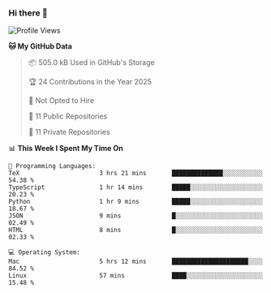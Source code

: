 ### Hi there 👋

<!--
**huayuan4396/huayuan4396** is a ✨ _special_ ✨ repository because its `README.md` (this file) appears on your GitHub profile.

Here are some ideas to get you started:

- 🔭 I’m currently working on ...
- 🌱 I’m currently learning ...
- 👯 I’m looking to collaborate on ...
- 🤔 I’m looking for help with ...
- 💬 Ask me about ...
- 📫 How to reach me: ...
- 😄 Pronouns: ...
- ⚡ Fun fact: ...
-->

<!--START_SECTION:waka-->
![Profile Views](http://img.shields.io/badge/Profile%20Views-1-blue)

**🐱 My GitHub Data** 

> 📦 505.0 kB Used in GitHub's Storage 
 > 
> 🏆 24 Contributions in the Year 2025
 > 
> 🚫 Not Opted to Hire
 > 
> 📜 11 Public Repositories 
 > 
> 🔑 11 Private Repositories 
 > 
📊 **This Week I Spent My Time On** 

```text
💬 Programming Languages: 
TeX                      3 hrs 21 mins       ██████████████░░░░░░░░░░░   54.38 % 
TypeScript               1 hr 14 mins        █████░░░░░░░░░░░░░░░░░░░░   20.23 % 
Python                   1 hr 9 mins         █████░░░░░░░░░░░░░░░░░░░░   18.67 % 
JSON                     9 mins              █░░░░░░░░░░░░░░░░░░░░░░░░   02.49 % 
HTML                     8 mins              █░░░░░░░░░░░░░░░░░░░░░░░░   02.33 % 

💻 Operating System: 
Mac                      5 hrs 12 mins       █████████████████████░░░░   84.52 % 
Linux                    57 mins             ████░░░░░░░░░░░░░░░░░░░░░   15.48 % 
```


<!--END_SECTION:waka-->
